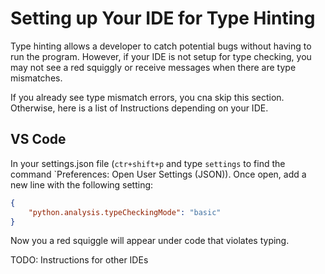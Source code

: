 # Setting up Your IDE for Type Hinting

Type hinting allows a developer to catch potential bugs without having to run the program. However, if your IDE is not setup for type checking, you may not see a red squiggly or receive messages when there are type mismatches.

If you already see type mismatch errors, you cna skip this section. Otherwise, here is a list of Instructions depending on your IDE.

## VS Code

In your settings.json file (`ctr+shift+p` and type `settings` to find the command `Preferences: Open User Settings (JSON)). Once open, add a new line with the following setting:

```json
{
    "python.analysis.typeCheckingMode": "basic"
}
```

Now you a red squiggle will appear under code that violates typing.

TODO: Instructions for other IDEs